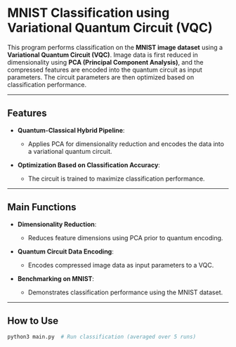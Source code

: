 # MNIST Classification using Variational Quantum Circuit (VQC)

This program performs classification on the **MNIST image dataset** using a **Variational Quantum Circuit (VQC)**. Image data is first reduced in dimensionality using **PCA (Principal Component Analysis)**, and the compressed features are encoded into the quantum circuit as input parameters. The circuit parameters are then optimized based on classification performance.

---

## Features

- **Quantum-Classical Hybrid Pipeline**:
  - Applies PCA for dimensionality reduction and encodes the data into a variational quantum circuit.

- **Optimization Based on Classification Accuracy**:
  - The circuit is trained to maximize classification performance.

---

## Main Functions

- **Dimensionality Reduction**:
  - Reduces feature dimensions using PCA prior to quantum encoding.

- **Quantum Circuit Data Encoding**:
  - Encodes compressed image data as input parameters to a VQC.

- **Benchmarking on MNIST**:
  - Demonstrates classification performance using the MNIST dataset.

---

## How to Use

```bash
python3 main.py  # Run classification (averaged over 5 runs)
